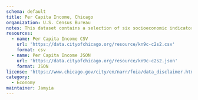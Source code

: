 ```yaml
---
schema: default
title: Per Capita Income, Chicago
organization: U.S. Census Bureau
notes: This dataset contains a selection of six socioeconomic indicators of public health significance and a “hardship index,” by Chicago community area, for the years 2008 – 2012. The indicators are the percent of occupied housing units with more than one person per room (i.e., crowded housing); the percent of households living below the federal poverty level; the percent of persons in the labor force over the age of 16 years that are unemployed; the percent of persons over the age of 25 years without a high school diploma; the percent of the population under 18 or over 64 years of age (i.e., dependency); and per capita income. Indicators for Chicago as a whole are provided in the final row of the table. 
resources:
  - name: Per Capita Income CSV
    url: 'https://data.cityofchicago.org/resource/kn9c-c2s2.csv'
    format: csv
  - name: Per Capita Income JSON
    url: 'https://data.cityofchicago.org/resource/kn9c-c2s2.json'
    format: JSON
license: 'https://www.chicago.gov/city/en/narr/foia/data_disclaimer.html'
category:
  - Economy
maintainer: Jamyia
---
```

